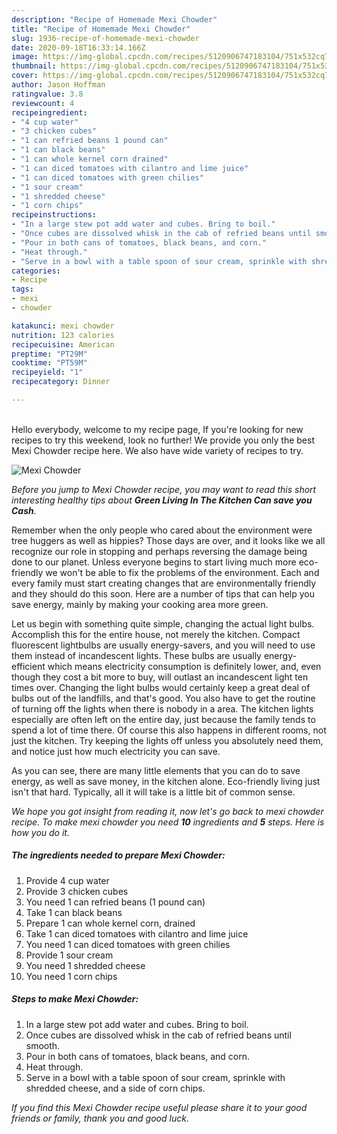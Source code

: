 ```yaml
---
description: "Recipe of Homemade Mexi Chowder"
title: "Recipe of Homemade Mexi Chowder"
slug: 1936-recipe-of-homemade-mexi-chowder
date: 2020-09-18T16:33:14.166Z
image: https://img-global.cpcdn.com/recipes/5120906747183104/751x532cq70/mexi-chowder-recipe-main-photo.jpg
thumbnail: https://img-global.cpcdn.com/recipes/5120906747183104/751x532cq70/mexi-chowder-recipe-main-photo.jpg
cover: https://img-global.cpcdn.com/recipes/5120906747183104/751x532cq70/mexi-chowder-recipe-main-photo.jpg
author: Jason Hoffman
ratingvalue: 3.8
reviewcount: 4
recipeingredient:
- "4 cup water"
- "3 chicken cubes"
- "1 can refried beans 1 pound can"
- "1 can black beans"
- "1 can whole kernel corn drained"
- "1 can diced tomatoes with cilantro and lime juice"
- "1 can diced tomatoes with green chilies"
- "1 sour cream"
- "1 shredded cheese"
- "1 corn chips"
recipeinstructions:
- "In a large stew pot add water and cubes. Bring to boil."
- "Once cubes are dissolved whisk in the cab of refried beans until smooth."
- "Pour in both cans of tomatoes, black beans, and corn."
- "Heat through."
- "Serve in a bowl with a table spoon of sour cream, sprinkle with shredded cheese, and a side of corn chips."
categories:
- Recipe
tags:
- mexi
- chowder

katakunci: mexi chowder 
nutrition: 123 calories
recipecuisine: American
preptime: "PT29M"
cooktime: "PT59M"
recipeyield: "1"
recipecategory: Dinner

---
```

<br>
Hello everybody, welcome to my recipe page, If you're looking for new recipes to try this weekend, look no further! We provide you only the best Mexi Chowder recipe here. We also have wide variety of recipes to try.
<br>


![Mexi Chowder](https://img-global.cpcdn.com/recipes/5120906747183104/751x532cq70/mexi-chowder-recipe-main-photo.jpg)

<i>Before you jump to Mexi Chowder recipe, you may want to read this short interesting healthy tips about 
<strong>Green Living In The Kitchen Can save you Cash</strong>.</i>
</br>

Remember when the only people who cared about the environment were tree huggers as well as hippies? Those days are over, and it looks like we all recognize our role in stopping and perhaps reversing the damage being done to our planet. Unless everyone begins to start living much more eco-friendly we won't be able to fix the problems of the environment. Each and every family must start creating changes that are environmentally friendly and they should do this soon. Here are a number of tips that can help you save energy, mainly by making your cooking area more green.

Let us begin with something quite simple, changing the actual light bulbs. Accomplish this for the entire house, not merely the kitchen. Compact fluorescent lightbulbs are usually energy-savers, and you will need to use them instead of incandescent lights. These bulbs are usually energy-efficient which means electricity consumption is definitely lower, and, even though they cost a bit more to buy, will outlast an incandescent light ten times over. Changing the light bulbs would certainly keep a great deal of bulbs out of the landfills, and that's good. You also have to get the routine of turning off the lights when there is nobody in a area. The kitchen lights especially are often left on the entire day, just because the family tends to spend a lot of time there. Of course this also happens in different rooms, not just the kitchen. Try keeping the lights off unless you absolutely need them, and notice just how much electricity you can save.

As you can see, there are many little elements that you can do to save energy, as well as save money, in the kitchen alone. Eco-friendly living just isn't that hard. Typically, all it will take is a little bit of common sense.


<i>We hope you got insight from reading it, now let's go back to mexi chowder recipe. To make mexi chowder you need <strong>10</strong> ingredients and <strong>5</strong> steps. Here is how you do it.
</i>

##### The ingredients needed to prepare Mexi Chowder:

1. Provide 4 cup water
1. Provide 3 chicken cubes
1. You need 1 can refried beans (1 pound can)
1. Take 1 can black beans
1. Prepare 1 can whole kernel corn, drained
1. Take 1 can diced tomatoes with cilantro and lime juice
1. You need 1 can diced tomatoes with green chilies
1. Provide 1 sour cream
1. You need 1 shredded cheese
1. You need 1 corn chips


##### Steps to make Mexi Chowder:

1. In a large stew pot add water and cubes. Bring to boil.
1. Once cubes are dissolved whisk in the cab of refried beans until smooth.
1. Pour in both cans of tomatoes, black beans, and corn.
1. Heat through.
1. Serve in a bowl with a table spoon of sour cream, sprinkle with shredded cheese, and a side of corn chips.


<i>If you find this Mexi Chowder recipe useful please share it to your good friends or family, thank you and good luck.</i>
